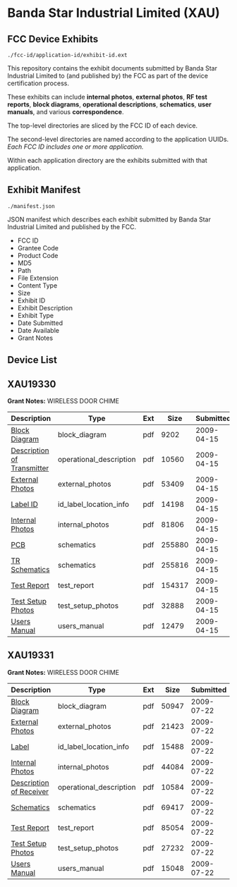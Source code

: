 # Banda Star Industrial Limited (XAU)
## FCC Device Exhibits

```
./fcc-id/application-id/exhibit-id.ext
```

This repository contains the exhibit documents submitted by Banda Star Industrial Limited to (and published by) the FCC as part of the device certification process.

These exhibits can include **internal photos**, **external photos**, **RF test reports**, **block diagrams**, **operational descriptions**, **schematics**, **user manuals**, and various **correspondence**.

The top-level directories are sliced by the FCC ID of each device.

The second-level directories are named according to the application UUIDs. *Each FCC ID includes one or more application.*

Within each application directory are the exhibits submitted with that application. 

## Exhibit Manifest

```
./manifest.json
```

JSON manifest which describes each exhibit submitted by Banda Star Industrial Limited and published by the FCC.

- FCC ID
- Grantee Code
- Product Code
- MD5
- Path
- File Extension
- Content Type
- Size
- Exhibit ID
- Exhibit Description
- Exhibit Type
- Date Submitted
- Date Available
- Grant Notes

## Device List
## XAU19330
**Grant Notes:** WIRELESS DOOR CHIME

| Description | Type | Ext | Size | Submitted | Available |
| ----------- | ---- | --- | ---- | --------- | --------- |
| [Block Diagram](XAU19330/0a992934a093c3476dc0d0efc2622ecb/1097280.pdf) | block_diagram | pdf | 9202 | 2009-04-15 | 2009-04-15 |
| [Description of Transmitter](XAU19330/0a992934a093c3476dc0d0efc2622ecb/1097281.pdf) | operational_description | pdf | 10560 | 2009-04-15 | 2009-04-15 |
| [External Photos](XAU19330/0a992934a093c3476dc0d0efc2622ecb/1097282.pdf) | external_photos | pdf | 53409 | 2009-04-15 | 2009-04-15 |
| [Label ID](XAU19330/0a992934a093c3476dc0d0efc2622ecb/1097283.pdf) | id_label_location_info | pdf | 14198 | 2009-04-15 | 2009-04-15 |
| [Internal Photos](XAU19330/0a992934a093c3476dc0d0efc2622ecb/1097285.pdf) | internal_photos | pdf | 81806 | 2009-04-15 | 2009-04-15 |
| [PCB](XAU19330/0a992934a093c3476dc0d0efc2622ecb/1097287.pdf) | schematics | pdf | 255880 | 2009-04-15 | 2009-04-15 |
| [TR Schematics](XAU19330/0a992934a093c3476dc0d0efc2622ecb/1097289.pdf) | schematics | pdf | 255816 | 2009-04-15 | 2009-04-15 |
| [Test Report](XAU19330/0a992934a093c3476dc0d0efc2622ecb/1097284.pdf) | test_report | pdf | 154317 | 2009-04-15 | 2009-04-15 |
| [Test Setup Photos](XAU19330/0a992934a093c3476dc0d0efc2622ecb/1097288.pdf) | test_setup_photos | pdf | 32888 | 2009-04-15 | 2009-04-15 |
| [Users Manual](XAU19330/0a992934a093c3476dc0d0efc2622ecb/1097286.pdf) | users_manual | pdf | 12479 | 2009-04-15 | 2009-04-15 |
## XAU19331
**Grant Notes:** WIRELESS DOOR CHIME

| Description | Type | Ext | Size | Submitted | Available |
| ----------- | ---- | --- | ---- | --------- | --------- |
| [Block Diagram](XAU19331/0efd670aae17ebe1da1fa5b6002e329f/1142818.pdf) | block_diagram | pdf | 50947 | 2009-07-22 | 2009-07-22 |
| [External Photos](XAU19331/0efd670aae17ebe1da1fa5b6002e329f/1142820.pdf) | external_photos | pdf | 21423 | 2009-07-22 | 2009-07-22 |
| [Label](XAU19331/0efd670aae17ebe1da1fa5b6002e329f/1142821.pdf) | id_label_location_info | pdf | 15488 | 2009-07-22 | 2009-07-22 |
| [Internal Photos](XAU19331/0efd670aae17ebe1da1fa5b6002e329f/1142823.pdf) | internal_photos | pdf | 44084 | 2009-07-22 | 2009-07-22 |
| [Description of Receiver](XAU19331/0efd670aae17ebe1da1fa5b6002e329f/1142819.pdf) | operational_description | pdf | 10584 | 2009-07-22 | 2009-07-22 |
| [Schematics](XAU19331/0efd670aae17ebe1da1fa5b6002e329f/1142825.pdf) | schematics | pdf | 69417 | 2009-07-22 | 2009-07-22 |
| [Test Report](XAU19331/0efd670aae17ebe1da1fa5b6002e329f/1142822.pdf) | test_report | pdf | 85054 | 2009-07-22 | 2009-07-22 |
| [Test Setup Photos](XAU19331/0efd670aae17ebe1da1fa5b6002e329f/1142826.pdf) | test_setup_photos | pdf | 27232 | 2009-07-22 | 2009-07-22 |
| [Users Manual](XAU19331/0efd670aae17ebe1da1fa5b6002e329f/1142824.pdf) | users_manual | pdf | 15048 | 2009-07-22 | 2009-07-22 |
